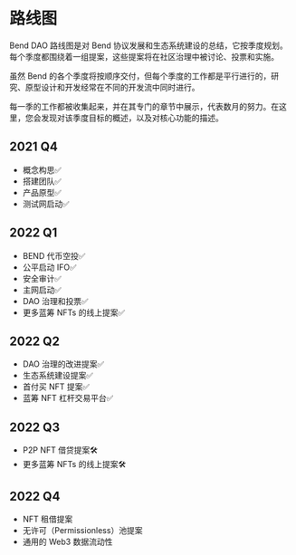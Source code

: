 # 路线图

Bend DAO 路线图是对 Bend 协议发展和生态系统建设的总结，它按季度规划。每个季度都围绕着一组提案，这些提案将在社区治理中被讨论、投票和实施。

虽然 Bend 的各个季度将按顺序交付，但每个季度的工作都是平行进行的，研究、原型设计和开发经常在不同的开发流中同时进行。

每一季的工作都被收集起来，并在其专门的章节中展示，代表数月的努力。在这里，您会发现对该季度目标的概述，以及对核心功能的描述。

## 2021 Q4

* 概念构思✅
* 搭建团队✅
* 产品原型✅
* 测试网启动✅

## 2022 Q1

* BEND 代币空投✅
* 公平启动 IFO✅
* 安全审计✅
* 主网启动✅
* DAO 治理和投票✅
* 更多蓝筹 NFTs 的线上提案✅

## 2022 Q2

* DAO 治理的改进提案✅
* 生态系统建设提案✅
* 首付买 NFT 提案✅
* 蓝筹 NFT 杠杆交易平台✅

## 2022 Q3

* P2P NFT 借贷提案🛠️
* 更多蓝筹 NFTs 的线上提案🛠️

## 2022 Q4

* NFT 租借提案
* 无许可（Permissionless）池提案
* 通用的 Web3 数据流动性
